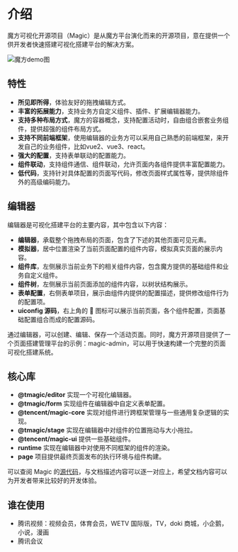 # 介绍

魔方可视化开源项目（Magic）是从魔方平台演化而来的开源项目，意在提供一个供开发者快速搭建可视化搭建平台的解决方案。

<img src="https://image.video.qpic.cn/oa_88b7d-32_509802977_1635842258505918" alt="魔方demo图">

## 特性

- **所见即所得**，体验友好的拖拽编辑方式。
- **丰富的拓展能力**，支持业务方自定义组件、插件、扩展编辑器能力。
- **支持多种布局方式**，魔方的容器概念，支持配置活动时，自由组合嵌套业务组件，提供超强的组件布局方式。
- **支持不同前端框架**，使用编辑器的业务方可以采用自己熟悉的前端框架，来开发自己的业务组件，比如vue2、vue3、react。
- **强大的配置**，支持表单联动的配置能力。
- **组件联动**，支持组件通信、组件联动，允许页面内各组件提供丰富配置能力。
- **低代码**，支持针对具体配置的页面写代码，修改页面样式属性等，提供除组件外的高级编码能力。

## 编辑器

编辑器是可视化搭建平台的主要内容，其中包含以下内容：

- **编辑器**，承载整个拖拽布局的页面，包含了下述的其他页面可见元素。
- **模拟器**，居中位置渲染了当前页面配置的组件内容，模拟真实页面的展示内容。
- **组件库**，左侧展示当前业务下的相关组件内容，包含魔方提供的基础组件和业务自定义组件。
- **组件树**，左侧展示当前页面添加的组件内容，以树状结构展示。
- **表单配置**，右侧表单项目，展示由组件内提供的配置描述，提供修改组件行为的配置项。
- **uiconfig 源码**，右上角的 📄 图标可以展示当前页面，各个组件配置，页面基础配置组合而成的配置源码。

通过编辑器，可以创建、编辑、保存一个活动页面。同时，魔方开源项目提供了一个页面搭建管理平台的示例：magic-admin，可以用于快速构建一个完整的页面可视化搭建系统。

## 核心库

- **@tmagic/editor** 实现一个可视化编辑器。
- **@tmagic/form** 实现组件在编辑器中自定义表单配置。
- **@tencent/magic-core** 实现对组件进行跨框架管理与一些通用复杂逻辑的实现。
- **@tmagic/stage** 实现在编辑器中对组件的位置拖动与大小拖拉。
- **@tencent/magic-ui** 提供一些基础组件。
- **runtime** 实现在编辑器中对使用不同框架的组件的渲染。
- **page** 项目提供最终页面发布的执行环境与组件构建。

可以查阅 Magic 的[源代码](https://github.com/Tencent/tmagic-editor)，与文档描述内容可以逐一对应上，希望文档内容可以为开发者带来比较好的开发体验。

## 谁在使用

- 腾讯视频：视频会员，体育会员，WETV 国际版，TV，doki 商城，小企鹅，小说，漫画
- 腾讯会议
